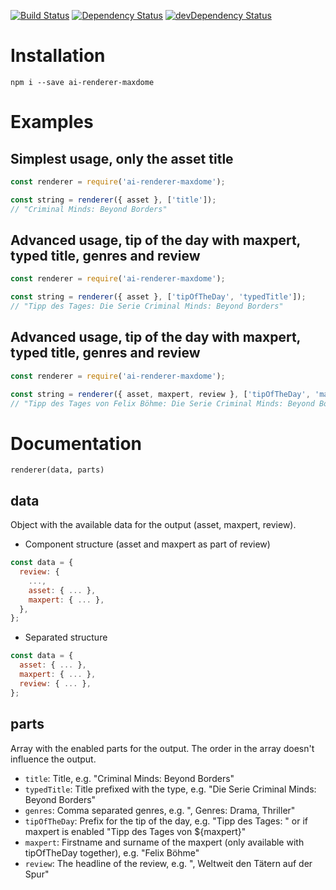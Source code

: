 [![Build Status](https://travis-ci.org/dragonprojects/ai-renderer-maxdome.svg?branch=master)](https://travis-ci.org/dragonprojects/ai-renderer-maxdome)
[![Dependency Status](https://david-dm.org/dragonprojects/ai-renderer-maxdome/status.svg)](https://david-dm.org/dragonprojects/ai-renderer-maxdome)
[![devDependency Status](https://david-dm.org/dragonprojects/ai-renderer-maxdome/dev-status.svg)](https://david-dm.org/dragonprojects/ai-renderer-maxdome?type=dev)


# Installation

`npm i --save ai-renderer-maxdome`


# Examples

## Simplest usage, only the asset title

```javascript
const renderer = require('ai-renderer-maxdome');

const string = renderer({ asset }, ['title']);
// "Criminal Minds: Beyond Borders"
```

## Advanced usage, tip of the day with maxpert, typed title, genres and review

```javascript
const renderer = require('ai-renderer-maxdome');

const string = renderer({ asset }, ['tipOfTheDay', 'typedTitle']);
// "Tipp des Tages: Die Serie Criminal Minds: Beyond Borders"
```

## Advanced usage, tip of the day with maxpert, typed title, genres and review

```javascript
const renderer = require('ai-renderer-maxdome');

const string = renderer({ asset, maxpert, review }, ['tipOfTheDay', 'maxpert', 'typedTitle', 'review']);
// "Tipp des Tages von Felix Böhme: Die Serie Criminal Minds: Beyond Borders, Weltweit den Tätern auf der Spur"
```


# Documentation

`renderer(data, parts)`

## data

Object with the available data for the output (asset, maxpert, review).

* Component structure (asset and maxpert as part of review)

```javascript
const data = { 
  review: { 
    ...,
    asset: { ... }, 
    maxpert: { ... }, 
  }, 
};
```

* Separated structure

```javascript
const data = { 
  asset: { ... }, 
  maxpert: { ... }, 
  review: { ... }, 
};
```

## parts

Array with the enabled parts for the output. The order in the array doesn't influence the output.

* `title`: Title, e.g. "Criminal Minds: Beyond Borders"
* `typedTitle`: Title prefixed with the type, e.g. "Die Serie Criminal Minds: Beyond Borders"
* `genres`: Comma separated genres, e.g. ", Genres: Drama, Thriller"
* `tipOfTheDay`: Prefix for the tip of the day, e.g. "Tipp des Tages: " or if maxpert is enabled "Tipp des Tages von ${maxpert}"
* `maxpert`: Firstname and surname of the maxpert (only available with tipOfTheDay together), e.g. "Felix Böhme"
* `review`: The headline of the review, e.g. ", Weltweit den Tätern auf der Spur"
